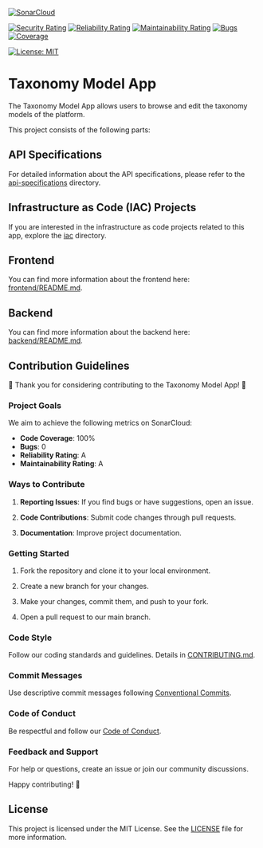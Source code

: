 [![SonarCloud](https://sonarcloud.io/images/project_badges/sonarcloud-white.svg)](https://sonarcloud.io/summary/new_code?id=tabiya-tech_taxonomy-model-application)

[![Security Rating](https://sonarcloud.io/api/project_badges/measure?project=tabiya-tech_taxonomy-model-application&metric=security_rating)](https://sonarcloud.io/summary/new_code?id=tabiya-tech_taxonomy-model-application)
[![Reliability Rating](https://sonarcloud.io/api/project_badges/measure?project=tabiya-tech_taxonomy-model-application&metric=reliability_rating)](https://sonarcloud.io/summary/new_code?id=tabiya-tech_taxonomy-model-application)
[![Maintainability Rating](https://sonarcloud.io/api/project_badges/measure?project=tabiya-tech_taxonomy-model-application&metric=sqale_rating)](https://sonarcloud.io/summary/new_code?id=tabiya-tech_taxonomy-model-application)
[![Bugs](https://sonarcloud.io/api/project_badges/measure?project=tabiya-tech_taxonomy-model-application&metric=bugs)](https://sonarcloud.io/summary/new_code?id=tabiya-tech_taxonomy-model-application)
[![Coverage](https://sonarcloud.io/api/project_badges/measure?project=tabiya-tech_taxonomy-model-application&metric=coverage)](https://sonarcloud.io/summary/new_code?id=tabiya-tech_taxonomy-model-application)

[![License: MIT](https://img.shields.io/badge/License-MIT-yellow.svg)](https://opensource.org/licenses/MIT)


# Taxonomy Model App

The Taxonomy Model App allows users to browse and edit the taxonomy models of the platform.

This project consists of the following parts:

## API Specifications

For detailed information about the API specifications, please refer to the [api-specifications](api-specifications/readme.md) directory.

## Infrastructure as Code (IAC) Projects

If you are interested in the infrastructure as code projects related to this app, explore the [iac](iac/) directory.

## Frontend

You can find more information about the frontend here: [frontend/README.md](frontend/README.md).

## Backend

You can find more information about the backend here: [backend/README.md](backend/README.md).

## Contribution Guidelines

🎉 Thank you for considering contributing to the Taxonomy Model App! 🎉

### Project Goals

We aim to achieve the following metrics on SonarCloud:

- **Code Coverage**: 100%
- **Bugs**: 0
- **Reliability Rating**: A
- **Maintainability Rating**: A

### Ways to Contribute

1. **Reporting Issues**: If you find bugs or have suggestions, open an issue.

2. **Code Contributions**: Submit code changes through pull requests.

3. **Documentation**: Improve project documentation.

### Getting Started

1. Fork the repository and clone it to your local environment.

2. Create a new branch for your changes.

3. Make your changes, commit them, and push to your fork.

4. Open a pull request to our main branch.

### Code Style

Follow our coding standards and guidelines. Details in [CONTRIBUTING.md](CONTRIBUTING.md).

### Commit Messages

Use descriptive commit messages following [Conventional Commits](https://www.conventionalcommits.org/en/v1.0.0/).

### Code of Conduct

Be respectful and follow our [Code of Conduct](CODE_OF_CONDUCT.md).

### Feedback and Support

For help or questions, create an issue or join our community discussions.

Happy contributing! 🚀

## License

This project is licensed under the MIT License. See the [LICENSE](https://opensource.org/licenses/MIT) file for more information.


